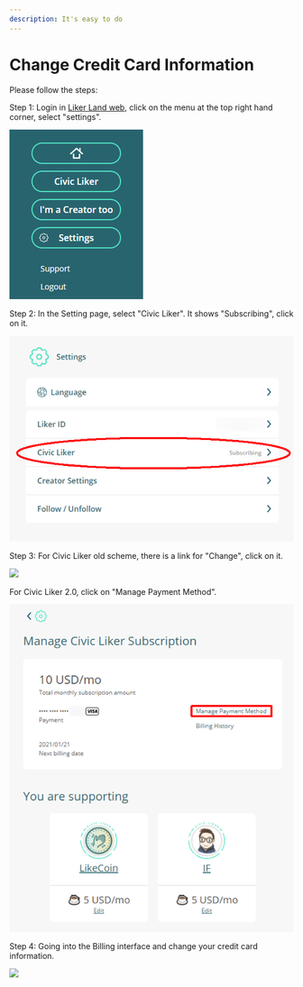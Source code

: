 ```yaml
---
description: It's easy to do
---
```


# Change Credit Card Information

Please follow the steps:

Step 1: Login in [Liker Land web](https://liker.land/), click on the menu at the top right hand corner, select "settings".

![](../../.gitbook/assets/subscribe-civic-liker-1-en.png)

Step 2: In the Setting page, select "Civic Liker". It shows "Subscribing", click on it.

![](../../.gitbook/assets/subscribe-civic-liker-2-en.png)

Step 3:  For Civic Liker old scheme, there is a link for "Change",  click on it.

![](https://gblobscdn.gitbook.com/assets%2F-LL4mdaVjNgL6A1--PV0%2F-MMT16wjjb4_9DY1thwL%2F-MMT1Yht-ai1LNMDz_cU%2Fimage.png?alt=media&token=63f4a9d0-4393-4bb3-bae4-a862204f9c58)

For Civic Liker 2.0, click on "Manage Payment Method".

![](../../.gitbook/assets/civic-liker-change-credit-card-info-en.png)

Step 4: Going into the Billing interface and change your credit card information.

![](https://gblobscdn.gitbook.com/assets%2F-LL4mdaVjNgL6A1--PV0%2F-MMT16wjjb4_9DY1thwL%2F-MMT2GJUQVLAsGs7JxHZ%2Fimage.png?alt=media&token=8b6d72e9-3988-4a1a-9137-1a8ec2bab571)

